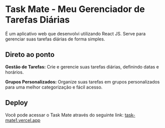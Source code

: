 # Task Mate - Meu Gerenciador de Tarefas Diárias

É um aplicativo web que desenvolvi utilizando React JS. Serve para gerenciar suas tarefas diárias de forma simples.

## Direto ao ponto

**Gestão de Tarefas:** Crie e gerencie suas tarefas diárias, definindo datas e horários.
  
**Grupos Personalizados:** Organize suas tarefas em grupos personalizados para uma melhor categorização e fácil acesso.
  
## Deploy

Você pode acessar o Task Mate através do seguinte link: [task-mate1.vercel.app](https://task-mate1.vercel.app/)
